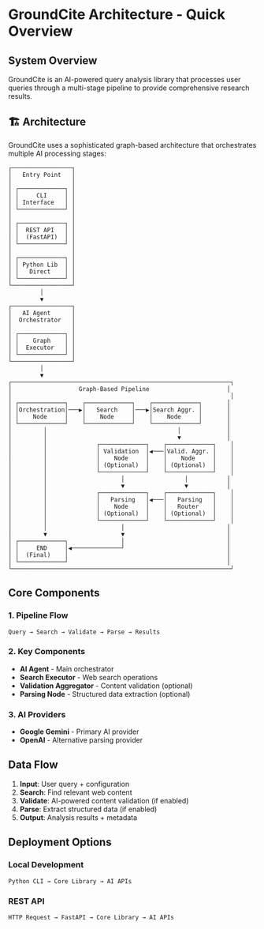 # GroundCite Architecture - Quick Overview

## System Overview
GroundCite is an AI-powered query analysis library that processes user queries through a multi-stage pipeline to provide comprehensive research results.

## 🏗️ Architecture

GroundCite uses a sophisticated graph-based architecture that orchestrates multiple AI processing stages:

```
┌─────────────────┐
│   Entry Point   │
│                 │
│ ┌─────────────┐ │
│ │     CLI     │ │
│ │ Interface   │ │
│ └─────────────┘ │
│                 │
│ ┌─────────────┐ │
│ │  REST API   │ │
│ │  (FastAPI)  │ │
│ └─────────────┘ │
│                 │
│ ┌─────────────┐ │
│ │ Python Lib  │ │
│ │   Direct    │ │
│ └─────────────┘ │
└─────────────────┘
         │
         ▼
┌─────────────────┐
│   AI Agent      │
│  Orchestrator   │
│                 │
│ ┌─────────────┐ │
│ │    Graph    │ │
│ │  Executor   │ │
│ └─────────────┘ │
└─────────────────┘
         │
         ▼
┌──────────────────────────────────────────────────────────────┐
│                   Graph-Based Pipeline                      │
│                                                              │
│ ┌─────────────┐    ┌─────────────┐    ┌─────────────┐       │
│ │Orchestration│───▶│   Search    │───▶│Search Aggr. │       │
│ │    Node     │    │    Node     │    │    Node     │       │
│ └─────────────┘    └─────────────┘    └─────────────┘       │
│         │                                     │             │
│         │                                     ▼             │
│         │              ┌─────────────┐    ┌─────────────┐    │
│         │              │ Validation  │◀───│Valid. Aggr. │    │
│         │              │    Node     │    │    Node     │    │
│         │              │ (Optional)  │    │ (Optional)  │    │
│         │              └─────────────┘    └─────────────┘    │
│         │                     │                 │           │
│         │                     ▼                 ▼           │
│         │              ┌─────────────┐    ┌─────────────┐    │
│         │              │   Parsing   │◀───│   Parsing   │    │
│         │              │    Node     │    │   Router    │    │
│         │              │ (Optional)  │    │ (Optional)  │    │
│         │              └─────────────┘    └─────────────┘    │
│         │                     │                             │
│         ▼                     ▼                             │
│ ┌─────────────┐               │                             │
│ │     END     │◀──────────────┘                             │
│ │  (Final)    │                                             │
│ └─────────────┘                                             │
└──────────────────────────────────────────────────────────────┘
```

## Core Components

### 1. Pipeline Flow
```
Query → Search → Validate → Parse → Results
```

### 2. Key Components
- **AI Agent** - Main orchestrator
- **Search Executor** - Web search operations
- **Validation Aggregator** - Content validation (optional)
- **Parsing Node** - Structured data extraction (optional)

### 3. AI Providers
- **Google Gemini** - Primary AI provider
- **OpenAI** - Alternative parsing provider

## Data Flow

1. **Input**: User query + configuration
2. **Search**: Find relevant web content
3. **Validate**: AI-powered content validation (if enabled)
4. **Parse**: Extract structured data (if enabled)
5. **Output**: Analysis results + metadata

## Deployment Options

### Local Development
```
Python CLI → Core Library → AI APIs
```

### REST API
```
HTTP Request → FastAPI → Core Library → AI APIs
```
